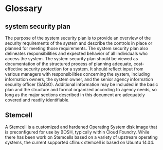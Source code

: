 # Glossary

## system security plan

The purpose of the system security plan is to provide an overview of the security requirements of the system and describe the controls in place or planned for meeting those requirements. The system security plan also delineates responsibilities and expected behavior of all individuals who access the system. The system security plan should be viewed as documentation of the structured process of planning adequate, cost-effective security protection for a system. It should reflect input from various managers with responsibilities concerning the system, including information owners, the system owner, and the senior agency information security officer (SAISO). Additional information may be included in the basic plan and the structure and format organized according to agency needs, so long as the major sections described in this document are adequately covered and readily identifiable.

## Stemcell

A Stemcell is a customized and hardened Operating System disk image that is preconfigured for use by BOSH, typically within Cloud Foundry. While there has been work on Stemcells based on a variety of upstream operating systems, the current supported cflinux stemcell is based on Ubuntu 14.04.